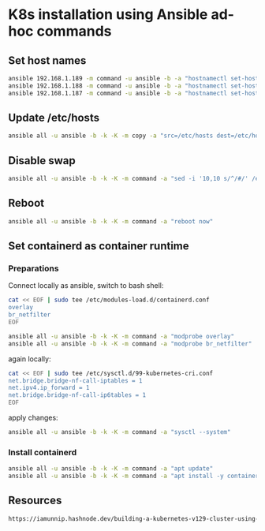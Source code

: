 # K8s installation using Ansible ad-hoc commands

##  Set host names

```sh
ansible 192.168.1.189 -m command -u ansible -b -a "hostnamectl set-hostname control-plane"
ansible 192.168.1.188 -m command -u ansible -b -a "hostnamectl set-hostname node-1"
ansible 192.168.1.187 -m command -u ansible -b -a "hostnamectl set-hostname node-2"
```

## Update /etc/hosts

```sh
ansible all -u ansible -b -k -K -m copy -a "src=/etc/hosts dest=/etc/hosts"
```

## Disable swap

```sh
ansible all -u ansible -b -k -K -m command -a "sed -i '10,10 s/^/#/' /etc/fstab"
```

## Reboot

```sh
ansible all -u ansible -b -k -K -m command -a "reboot now"
```

## Set containerd as container runtime

### Preparations

Connect locally as ansible, switch to bash shell:

```sh
cat << EOF | sudo tee /etc/modules-load.d/containerd.conf
overlay
br_netfilter
EOF
```

```sh
ansible all -u ansible -b -k -K -m command -a "modprobe overlay"
ansible all -u ansible -b -k -K -m command -a "modprobe br_netfilter"
```

again locally:

```sh
cat << EOF | sudo tee /etc/sysctl.d/99-kubernetes-cri.conf
net.bridge.bridge-nf-call-iptables = 1
net.ipv4.ip_forward = 1
net.bridge.bridge-nf-call-ip6tables = 1
EOF
```

apply changes:

```sh
ansible all -u ansible -b -k -K -m command -a "sysctl --system"
```

### Install containerd

```sh
ansible all -u ansible -b -k -K -m command -a "apt update"
ansible all -u ansible -b -k -K -m command -a "apt install -y containerd"
```

## Resources

```html
https://iamunnip.hashnode.dev/building-a-kubernetes-v129-cluster-using-kubeadm
```